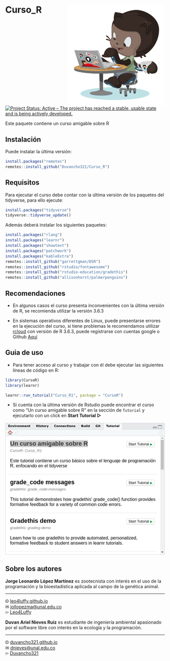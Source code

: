 
# Curso\_R <img src="./inst/tutorials/Curso_R1/images/Mi_practica-octocat.png" align="right" width="310" height="320" />

[![Project Status: Active – The project has reached a stable, usable
state and is being actively
developed.](https://www.repostatus.org/badges/latest/active.svg)](https://www.repostatus.org/#active)

Este paquete contiene un curso amigable sobre R

## Instalación

Puede instalar la última versión:

``` r
install.packages("remotes")
remotes::install_github("Duvancho321/Curso_R")
```

## Requisitos

Para ejecutar el curso debe contar con la última versión de los paquetes
del tidyverse, para ello ejecute:

``` r
install.packages("tidyverse")
tidyverse::tidyverse_update()
```

Además deberá instalar los siguientes paquetes:

``` r
install.packages("rlang")
install.packages("learnr")
install.packages("showtext")
install.packages("patchwork")
install.packages("kableExtra")
remotes::install_github("garrettgman/DSR")
remotes::install_github("rstudio/fontawesome")
remotes::install_github("rstudio-education/gradethis")
remotes::install_github("allisonhorst/palmerpenguins")
```

## Recomendaciones

  - En algunos casos el curso presenta inconvenientes con la última
    versión de R, se recomienda utilizar la versión 3.6.3

  - En sistemas operativos diferentes de Linux, puede presentarse
    errores en la ejecución del curso, si tiene problemas le
    recomendamos utilizar [rcloud](https://rstudio.cloud/) con versión
    de R 3.6.3, puede registrarse con cuentas google o Github
    [Aquí](https://login.rstudio.cloud/register?redirect=https%3A%2F%2Fclient.login.rstudio.cloud%2Foauth%2Flogin%3Fshow_auth%3D0%26show_login%3D1%26show_setup%3D1)

## Guia de uso

  - Para tener acceso al curso y trabajar con él debe ejecutar las
    siguientes líneas de código en R:

<!-- end list -->

``` r
library(CursoR)
library(learnr)
```

``` r
learnr::run_tutorial("Curso_R1", package = "CursoR")
```

  - Si cuenta con la última versión de Rstudio puede encontrar el curso
    como “Un curso amigable sobre R” en la sección de `Tutorial` y
    ejecutarlo con un click en **Start Tutorial ▷**

![](vignettes/Run.png)

## Sobre los autores

<div class="row">

<div class="col-md-6" markdown="1">

**Jorge Leonardo López Martínez** es zootecnista con interés en el uso
de la programación y la bioestadística aplicada al campo de la genética
animal.

<HR>

<i class="fab fa-black-tie"></i> ⏼
[leo4luffy.github.io](https://leo4luffy.github.io/)<br>
<i class="fas fa-envelope"></i> ✉ <jollopezma@unal.edu.co><br>
<i class="fa fa-github"></i> ⌲ [Leo4Luffy](https://github.com/Leo4Luffy)

</div>

<div class="col-md-6" markdown="1">

**Duvan Ariel Nieves Ruiz** es estudiante de ingeniería ambiental
apasionado por el software libre con interés en la ecología y la
programación.

<HR>

<i class="fab fa-black-tie"></i> ⏼
[duvancho321.github.io](https://duvancho321.github.io/)<br>
<i class="fas fa-envelope"></i> ✉ <dnieves@unal.edu.co><br>
<i class="fa fa-github"></i> ⌲
[Duvancho321](https://github.com/Duvancho321)

</div>

</div>
